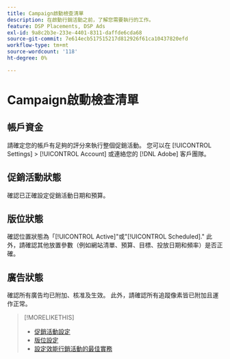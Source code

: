 ```yaml
---
title: Campaign啟動檢查清單
description: 在啟動行銷活動之前，了解您需要執行的工作。
feature: DSP Placements, DSP Ads
exl-id: 9a8c2b3e-233e-4401-8311-daffde6cda68
source-git-commit: 7e614ecb517515217d812926f61ca10437820efd
workflow-type: tm+mt
source-wordcount: '118'
ht-degree: 0%

---
```


# Campaign啟動檢查清單

## 帳戶資金

請確定您的帳戶有足夠的評分來執行整個促銷活動。 您可以在 [!UICONTROL Settings] > [!UICONTROL Account] 或連絡您的 [!DNL Adobe] 客戶團隊。

## 促銷活動狀態

確認已正確設定促銷活動日期和預算。

## 版位狀態

確認位置狀態為「[!UICONTROL Active]&quot;或&quot;[!UICONTROL Scheduled].&quot; 此外，請確認其他放置參數（例如網站清單、預算、目標、投放日期和頻率）是否正確。

## 廣告狀態

確認所有廣告均已附加、核准及生效。 此外，請確認所有追蹤像素皆已附加且運作正常。

>[!MORELIKETHIS]
>
>* [促銷活動設定](/help/dsp/campaign-management/campaigns/campaign-settings.md)
>* [版位設定](/help/dsp/campaign-management/placements/placement-settings.md)
>* [設定效能行銷活動的最佳實務](/help/dsp/optimization/campaign-best-practices-performance.md)

